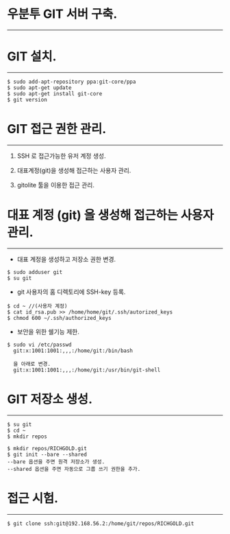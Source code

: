# 우분투 GIT 서버 구축.
-----

# GIT 설치.
-----
```
$ sudo add-apt-repository ppa:git-core/ppa
$ sudo apt-get update
$ sudo apt-get install git-core
$ git version
```

# GIT 접근 권한 관리.
-----
1. SSH 로 접근가능한 유저 계정 생성.

2. 대표계정(git)을 생성해 접근하는 사용자 관리.

3. gitolite 툴을 이용한 접근 관리.

# 대표 계정 (git) 을 생성해 접근하는 사용자 관리.
-----
- 대표 계정을 생성하고 저장소 권한 변경.
```
$ sudo adduser git 
$ su git
```

- git 사용자의 홈 디렉토리에 SSH-key 등록.
```
$ cd ~ //(사용자 계정)
$ cat id_rsa.pub >> /home/home/git/.ssh/autorized_keys
$ chmod 600 ~/.ssh/authorized_keys
```

- 보안을 위한 쉘기능 제한.
```
$ sudo vi /etc/passwd
  git:x:1001:1001:,,,:/home/git:/bin/bash

  을 아래로 변경.
  git:x:1001:1001:,,,:/home/git:/usr/bin/git-shell
```

# GIT 저장소 생성.
-----
```
$ su git 
$ cd ~ 
$ mkdir repos 

$ mkdir repos/RICHGOLD.git
$ git init --bare --shared 
--bare 옵션을 주면 원격 저장소가 생성.
--shared 옵션을 주면 자동으로 그룹 쓰기 권한을 추가. 
```

# 접근 시험.
-----
```
$ git clone ssh:git@192.168.56.2:/home/git/repos/RICHGOLD.git 
```

